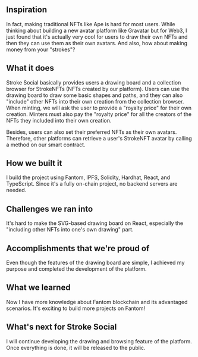## Inspiration

In fact, making traditional NFTs like Ape is hard for most users. While thinking about building a new avatar platform like Gravatar but for Web3, I just found that it's actually very cool for users to draw their own NFTs and then they can use them as their own avatars. And also, how about making money from your "strokes"?

## What it does

Stroke Social basically provides users a drawing board and a collection browser for StrokeNFTs (NFTs created by our platform). Users can use the drawing board to draw some basic shapes and paths, and they can also "include" other NFTs into their own creation from the collection browser. When minting, we will ask the user to provide a "royalty price" for their own creation. Minters must also pay the "royalty price" for all the creators of the NFTs they included into their own creation.

Besides, users can also set their preferred NFTs as their own avatars. Therefore, other platforms can retrieve a user's StrokeNFT avatar by calling a method on our smart contract.

## How we built it

I build the project using Fantom, IPFS, Solidity, Hardhat, React, and TypeScript. Since it's a fully on-chain project, no backend servers are needed.

## Challenges we ran into

It's hard to make the SVG-based drawing board on React, especially the "including other NFTs into one's own drawing" part.

## Accomplishments that we're proud of

Even though the features of the drawing board are simple, I achieved my purpose and completed the development of the platform.

## What we learned

Now I have more knowledge about Fantom blockchain and its advantaged scenarios. It's exciting to build more projects on Fantom!

## What's next for Stroke Social

I will continue developing the drawing and browsing feature of the platform. Once everything is done, it will be released to the public.
